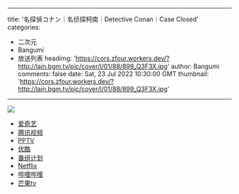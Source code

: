 
---
title: '名探偵コナン｜名侦探柯南｜Detective Conan｜Case Closed'
categories: 
 - 二次元
 - Bangumi
 - 放送列表
headimg: 'https://cors.zfour.workers.dev/?http://lain.bgm.tv/pic/cover/l/01/88/899_Q3F3X.jpg'
author: Bangumi
comments: false
date: Sat, 23 Jul 2022 10:30:00 GMT
thumbnail: 'https://cors.zfour.workers.dev/?http://lain.bgm.tv/pic/cover/l/01/88/899_Q3F3X.jpg'
---

<div>   
<img src="https://cors.zfour.workers.dev/?http://lain.bgm.tv/pic/cover/l/01/88/899_Q3F3X.jpg" referrerpolicy="no-referrer"><ul><li><a href="https://www.iqiyi.com/a_19rrhc0gyd.html">爱奇艺</a></li><li><a href="https://v.qq.com/detail/5/53q0eh78q97e4d1.html">腾讯视频</a></li><li><a href="http://v.pptv.com/page/ac24Np4EdLIVkics.html">PPTV</a></li><li><a href="https://list.youku.com/show/id_zcc003400962411de83b1.html">优酷</a></li><li><a href="https://bangumi.tv/subject/899">番组计划</a></li><li><a href="https://www.netflix.com/title/80090370">Netflix</a></li><li><a href="https://www.bilibili.com/bangumi/media/md28228775/">哔哩哔哩</a></li><li><a href="https://www.mgtv.com/h/8588.html">芒果tv</a></li></ul>  
</div>
            